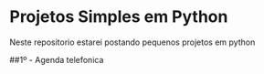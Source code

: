 # Projetos Simples em Python

Neste repositorio estarei postando pequenos projetos em python

##1º - Agenda telefonica
